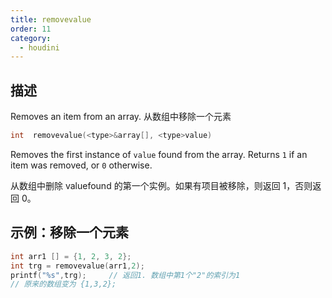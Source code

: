 ```yaml
---
title: removevalue
order: 11
category:
  - houdini
---
```

    
## 描述

Removes an item from an array. 从数组中移除一个元素

```c
int  removevalue(<type>&array[], <type>value)
```

Removes the first instance of `value` found from the array. Returns `1` if an
item was removed, or `0` otherwise.

从数组中删除 valuefound 的第一个实例。如果有项目被移除，则返回 1，否则返回 0。

## 示例：移除一个元素

```c
int arr1 [] = {1, 2, 3, 2};
int trg = removevalue(arr1,2);
printf("%s",trg);     // 返回1. 数组中第1个"2"的索引为1
// 原来的数组变为 {1,3,2};
```
